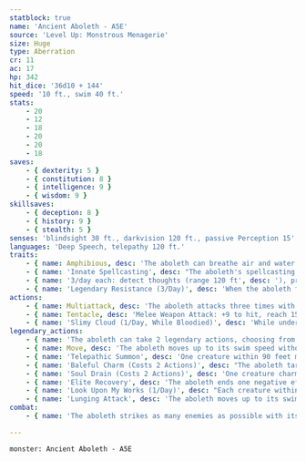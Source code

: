 ```yaml
---
statblock: true
name: 'Ancient Aboleth - A5E'
source: 'Level Up: Monstrous Menagerie'
size: Huge
type: Aberration
cr: 11
ac: 17
hp: 342
hit_dice: '36d10 + 144'
speed: '10 ft., swim 40 ft.'
stats:
    - 20
    - 12
    - 18
    - 20
    - 20
    - 18
saves:
    - { dexterity: 5 }
    - { constitution: 8 }
    - { intelligence: 9 }
    - { wisdom: 9 }
skillsaves:
    - { deception: 8 }
    - { history: 9 }
    - { stealth: 5 }
senses: 'blindsight 30 ft., darkvision 120 ft., passive Perception 15'
languages: 'Deep Speech, telepathy 120 ft.'
traits:
    - { name: Amphibious, desc: 'The aboleth can breathe air and water.' }
    - { name: 'Innate Spellcasting', desc: "The aboleth's spellcasting ability is Charisma (spell save DC 16). It can innately cast the following spells, requiring no components:" }
    - { name: '3/day each: detect thoughts (range 120 ft', desc: '), project image (range 1 mile), phantasmal force' }
    - { name: 'Legendary Resistance (3/Day)', desc: 'When the aboleth fails a saving throw, it can choose to succeed instead. When it does so, one of its eyes flashes with green light and then turns dull black. Once all 3 of its eyes are black, it is blind beyond the range of its blindsight until it finishes a long rest.' }
actions:
    - { name: Multiattack, desc: 'The aboleth attacks three times with its tentacle.' }
    - { name: Tentacle, desc: 'Melee Weapon Attack: +9 to hit, reach 15 ft., one target. Hit: 19 (4d6 + 5) bludgeoning damage. The aboleth can choose instead to deal 0 damage. If the target is a creature, it makes a DC 16 Constitution saving throw. On a failure, it contracts a disease called the Sea Change. On a success, it is immune to this disease for 24 hours. While affected by this disease, the target has disadvantage on Wisdom saving throws. After 1 hour, the target grows gills, it can breathe water, its skin becomes slimy, and it begins to suffocate if it goes 12 hours without being immersed in water for at least 1 hour. This disease can be removed with a disease-removing spell cast with at least a 4th-level spell slot, and it ends 24 hours after the aboleth dies.' }
    - { name: 'Slimy Cloud (1/Day, While Bloodied)', desc: 'While underwater, the aboleth exudes a cloud of inky slime in a 30-foot-radius sphere. Each non-aboleth creature in the area when the cloud appears makes a DC 16 Constitution saving throw. On a failure, it takes 44 (8d10) poison damage and is poisoned for 1 minute. The slime extends around corners, and the area is heavily obscured for 1 minute or until a strong current dissipates the cloud.' }
legendary_actions:
    - { name: 'The aboleth can take 2 legendary actions, choosing from the options below', desc: "Only one legendary action can be used at a time and only at the end of another creature's turn. It regains spent legendary actions at the start of its turn." }
    - { name: Move, desc: 'The aboleth moves up to its swim speed without provoking opportunity attacks.' }
    - { name: 'Telepathic Summon', desc: 'One creature within 90 feet makes a DC 16 Wisdom saving throw. On a failure, it must use its reaction, if available, to move up to its speed toward the aboleth by the most direct route that avoids hazards, not avoiding opportunity attacks. This is a magical charm effect.' }
    - { name: 'Baleful Charm (Costs 2 Actions)', desc: "The aboleth targets one creature within 60 feet that has contracted Sea Change. The target makes a DC 16 Wisdom saving throw. On a failure, it is magically charmed by the aboleth until the aboleth dies. The target can repeat this saving throw every 24 hours and when it takes damage from the aboleth or the aboleth's allies. While charmed in this way, the target can communicate telepathically with the aboleth over any distance and it follows the aboleth's orders." }
    - { name: 'Soul Drain (Costs 2 Actions)', desc: 'One creature charmed by the aboleth takes 22 (4d10) psychic damage, and the aboleth regains hit points equal to the damage dealt.' }
    - { name: 'Elite Recovery', desc: 'The aboleth ends one negative effect currently affecting it. It can use this action as long as it has at least 1 hit point, even while unconscious or incapacitated.' }
    - { name: 'Look Upon My Works (1/Day)', desc: "Each creature within 90 feet makes a DC 16 Wisdom saving throw. On a failure, the creature sees a fragmentary vision of the aboleth's memories, taking 33 (6d10) psychic damage. After taking the damage, the creature forgets the vision, but it may learn one piece of lore." }
    - { name: 'Lunging Attack', desc: 'The aboleth moves up to its swim speed without provoking opportunity attacks and makes a tentacle attack.' }
combat:
    - { name: 'The aboleth strikes as many enemies as possible with its tentacles in order to infect them with the Sea Change, and then uses Baleful Charm on the biggest threats', desc: 'When hurt, it uses Slimy Cloud and escapes through a hidden exit. Its thralls sacrifice themselves to cover its retreat.' }

---
```

```statblock
monster: Ancient Aboleth - A5E
```
